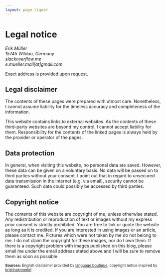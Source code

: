 ```yaml
---
layout: page.liquid
---
```


# Legal notice

<address>
  Erik Müller<br />
  15745 Wildau, Germany<br />
  slackoverflow.me</br>
  e.mueller.mail[at]gmail.com
</address>

Exact address is provided upon request.

## Legal disclaimer

The contents of these pages were prepared with utmost care. Nonetheless, I cannot assume liability for the timeless accuracy and completeness of the information.

This website contains links to external websites. As the contents of these third-party websites are beyond my control, I cannot accept liability for them. Responsibility for the contents of the linked pages is always held by the provider or operator of the pages.

## Data protection

In general, when visiting this website, no personal data are saved. However, these data can be given on a voluntary basis. No data will be passed on to third parties without your consent. I point out that in regard to unsecured data transmission in the internet (e.g. via email), security cannot be guaranteed. Such data could possibIy be accessed by third parties.

## Copyright notice

The contents of this website are copyright of me, unless otherwise stated. Any redistribution or reproduction of text or images without my express prior consent is strictly prohibited. You are free to link or quote the website as long as it is credited. If you are interested in using images or an article, please contact me. Pictures which were not taken by me do not belong to me. I do not claim the copyright for these images, nor do I own them. If there is a copyright problem with images published on this blog, please email me under the email address stated above and I will be sure to remove them as soon as possible.

<small>
  <b>Sources:</b> English disclaimer provided by <a href="https://language-boutique.de/home.html">language boutique</a>, copyright notice inspired by <a href="https://www.kristinaknoedel.com/">kristinaknoedel</a>
</small>
